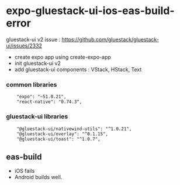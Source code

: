 # expo-gluestack-ui-ios-eas-build-error

gluestack-ui v2 issue : https://github.com/gluestack/gluestack-ui/issues/2332

- create expo app using create-expo-app
- init gluestack-ui v2
- add gluestack-ui components : VStack, HStack, Text

### common libraries

```
    "expo": "~51.0.21",
    "react-native": "0.74.3",
```

### gluestack-ui libraries

```
    "@gluestack-ui/nativewind-utils": "^1.0.21",
    "@gluestack-ui/overlay": "^0.1.15",
    "@gluestack-ui/toast": "^1.0.7",
```

## eas-build

- iOS fails
- Android builds well.
